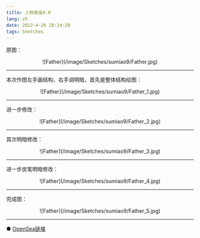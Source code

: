 ```yaml
---
title: 人物素描9.0
lang: zh
date: 2022-4-26 20:24:20
tags: Sketches
---
```


原图：

<center>![Father](/image/Sketches/sumiao9/Father.jpg)</center>

----------------------------------------  

本次作图左手画结构，右手调明暗，首先是整体结构绘图：

<center>![Father](/image/Sketches/sumiao9/Father_1.jpg)</center>

----------------------------------------  

进一步修改：

<center>![Father](/image/Sketches/sumiao9/Father_2.jpg)</center>

----------------------------------------  

其次明暗修改：

<center>![Father](/image/Sketches/sumiao9/Father_3.jpg)</center>

----------------------------------------  

进一步炭笔明暗修改：

<center>![Father](/image/Sketches/sumiao9/Father_4.jpg)</center>

----------------------------------------  

完成图：

<center>![Father](/image/Sketches/sumiao9/Father_5.jpg)</center>

----------------------------------------  

● [OpenSea链接](https://opensea.io/assets/0x495f947276749ce646f68ac8c248420045cb7b5e/5538608732828411082250453030091092578936762873171210564831323252226139357185/ "Father")

<nft-card
contractAddress="0x495f947276749ce646f68ac8c248420045cb7b5e"
tokenId="5538608732828411082250453030091092578936762873171210564831323252226139357185">
</nft-card>
<script src="https://unpkg.com/embeddable-nfts/dist/nft-card.min.js"></script>
